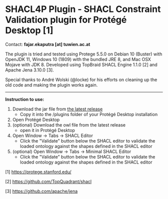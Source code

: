 # SHACL4P Plugin - SHACL Constraint Validation plugin for Protégé Desktop [1]

Contact: **fajar.ekaputra [at] tuwien.ac.at**

The plugin is tried and tested using Protege 5.5.0 on Debian 10 (Buster) with OpenJDK 11, Windows 10 (1809) with the bundled JRE 8, and Mac OSX Mojave with JDK 8.
Developed using TopBraid SHACL Engine 1.1.0 [2] and Apache Jena 3.10.0 [3].   

Special thanks to André Wolski (@locke) for his efforts on cleaning up the old code and making the plugin works again. 

----

**Instruction to use:**
1. Download the jar file from [the latest release](https://github.com/fekaputra/shacl-plugin/releases)
    * Copy it into the /plugins folder of your Protégé Desktop installation
1. Open Protégé Desktop
1. (optional) Download the owl file from the latest release
    * open it in Protégé Desktop
1. Open Window -> Tabs -> SHACL Editor
    * Click the "Validate" button below the SHACL editor to validate the loaded ontology against the shapes defined in the SHACL editor
1. (optional) Open Window -> Tabs -> Minimal SHACL Editor
    * Click the "Validate" button below the SHACL editor to validate the loaded ontology against the shapes defined in the SHACL editor

[1] https://protege.stanford.edu/

[2] https://github.com/TopQuadrant/shacl

[3] https://github.com/apache/jena
